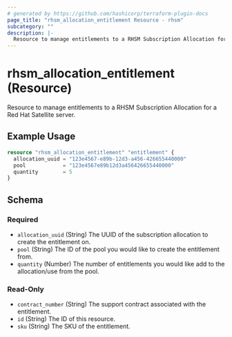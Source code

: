 ```yaml
---
# generated by https://github.com/hashicorp/terraform-plugin-docs
page_title: "rhsm_allocation_entitlement Resource - rhsm"
subcategory: ""
description: |-
  Resource to manage entitlements to a RHSM Subscription Allocation for a Red Hat Satellite server.
---
```


# rhsm_allocation_entitlement (Resource)

Resource to manage entitlements to a RHSM Subscription Allocation for a Red Hat Satellite server.

## Example Usage

```terraform
resource "rhsm_allocation_entitlement" "entitlement" {
  allocation_uuid = "123e4567-e89b-12d3-a456-426655440000"
  pool            = "123e4567e89b12d3a456426655440000"
  quantity        = 5
}
```

<!-- schema generated by tfplugindocs -->
## Schema

### Required

- `allocation_uuid` (String) The UUID of the subscription allocation to create the entitlement on.
- `pool` (String) The ID of the pool you would like to create the entitlement from.
- `quantity` (Number) The number of entitlements you would like add to the allocation/use from the pool.

### Read-Only

- `contract_number` (String) The support contract associated with the entitlement.
- `id` (String) The ID of this resource.
- `sku` (String) The SKU of the entitlement.
